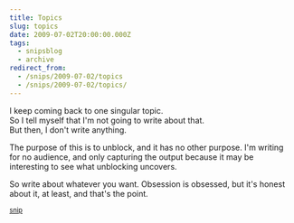 ```yaml
---
title: Topics
slug: topics
date: 2009-07-02T20:00:00.000Z
tags:
  - snipsblog
  - archive
redirect_from:
  - /snips/2009-07-02/topics
  - /snips/2009-07-02/topics/
---
```

I keep coming back to one singular topic.  
So I tell myself that I'm not going to write about that.  
But then, I don't write anything.

The purpose of this is to unblock, and it has no other purpose.  I'm writing for no audience, and only capturing the output because it may be interesting to see what unblocking uncovers.

So write about whatever you want.  Obsession is obsessed, but it's honest about it, at least, and that's the point.

<small>[snip](https://github.com/isaacs/snips)</small>
